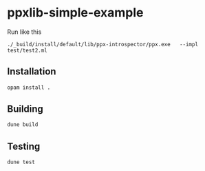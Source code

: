 # ppxlib-simple-example


Run like this 
```
./_build/install/default/lib/ppx-introspector/ppx.exe   --impl test/test2.ml 
```


## Installation

```bash
opam install .
```

## Building

```bash
dune build
```

## Testing

```bash
dune test
```


